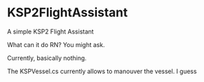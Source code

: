 # KSP2FlightAssistant
A simple KSP2 Flight Assistant

What can it do RN? You might ask.

Currently, basically nothing. 

The KSPVessel.cs currently allows to manouver the vessel. I guess 


